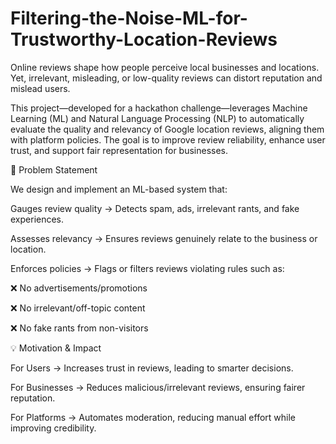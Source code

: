 # Filtering-the-Noise-ML-for-Trustworthy-Location-Reviews
Online reviews shape how people perceive local businesses and locations. Yet, irrelevant, misleading, or low-quality reviews can distort reputation and mislead users.

This project—developed for a hackathon challenge—leverages Machine Learning (ML) and Natural Language Processing (NLP) to automatically evaluate the quality and relevancy of Google location reviews, aligning them with platform policies. The goal is to improve review reliability, enhance user trust, and support fair representation for businesses.

🚀 Problem Statement

We design and implement an ML-based system that:

Gauges review quality → Detects spam, ads, irrelevant rants, and fake experiences.

Assesses relevancy → Ensures reviews genuinely relate to the business or location.

Enforces policies → Flags or filters reviews violating rules such as:

❌ No advertisements/promotions

❌ No irrelevant/off-topic content

❌ No fake rants from non-visitors

💡 Motivation & Impact

For Users → Increases trust in reviews, leading to smarter decisions.

For Businesses → Reduces malicious/irrelevant reviews, ensuring fairer reputation.

For Platforms → Automates moderation, reducing manual effort while improving credibility.
